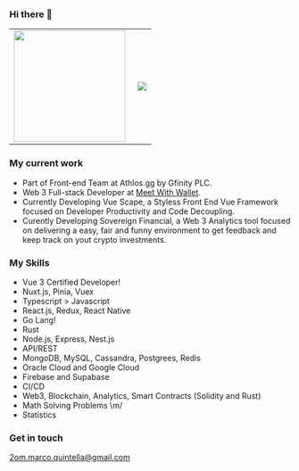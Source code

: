 ### Hi there 👋

<center>
  <table>
    <tr>
      <td><img align="left" height="200px" src="https://github-readme-stats.vercel.app/api/top-langs/?username=marco-quintella&layout=compact&theme=radical" /></td>
      <td><img align='right' eight="200px" src="https://github-readme-stats.vercel.app/api?username=marco-quintella&show_icons=true&theme=radical"></td>
    </tr>
  </table>
</center>

### My current work
- Part of Front-end Team at Athlos.gg by Gfinity PLC.
- Web 3 Full-stack Developer at [Meet With Wallet](https://meetwithwallet.xyz/).
- Currently Developing Vue Scape, a Styless Front End Vue Framework focused on Developer Productivity and Code Decoupling.
- Curently Developing Sovereign Financial, a Web 3 Analytics tool focused on delivering a easy, fair and funny environment to get feedback and keep track on yout crypto investments.

### My Skills
- Vue 3 Certified Developer!
- Nuxt.js, Pinia, Vuex
- Typescript > Javascript
- React.js, Redux, React Native
- Go Lang!
- Rust
- Node.js, Express, Nest.js
- API/REST
- MongoDB, MySQL, Cassandra, Postgrees, Redis
- Oracle Cloud and Google Cloud
- Firebase and Supabase
- CI/CD
- Web3, Blockchain, Analytics, Smart Contracts (Solidity and Rust)
- Math Solving Problems \m/
- Statistics

### Get in touch
2om.marco.quintella@gmail.com

<!--
**marco-quintella/marco-quintella** is a ✨ _special_ ✨ repository because its `README.md` (this file) appears on your GitHub profile.

Here are some ideas to get you started:

- 🔭 I’m currently working on ...
- 🌱 I’m currently learning ...
- 👯 I’m looking to collaborate on ...
- 🤔 I’m looking for help with ...
- 💬 Ask me about ...
- 📫 How to reach me: ...
- 😄 Pronouns: ...
- ⚡ Fun fact: ...
-->

